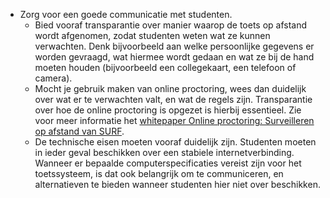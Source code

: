 * Zorg voor een goede communicatie met studenten.
   * Bied vooraf transparantie over manier waarop de toets op afstand wordt afgenomen, zodat studenten weten wat ze kunnen verwachten. Denk bijvoorbeeld aan welke persoonlijke gegevens er worden gevraagd, wat hiermee wordt gedaan en wat ze bij de hand moeten houden (bijvoorbeeld een collegekaart, een telefoon of camera).
   * Mocht je gebruik maken van online proctoring, wees dan duidelijk over wat er te verwachten valt, en wat de regels zijn. Transparantie over hoe de online proctoring is opgezet is hierbij essentieel. Zie voor meer informatie het [whitepaper Online proctoring: Surveilleren op afstand van SURF](https://www.surf.nl/files/2020-04/surf-rapport-online-proctoring_2020_update-april-2020.pdf).
   * De technische eisen moeten vooraf duidelijk zijn. Studenten moeten in ieder geval beschikken over een stabiele internetverbinding. Wanneer er bepaalde computerspecificaties vereist zijn voor het toetssysteem, is dat ook belangrijk om te communiceren, en alternatieven te bieden wanneer studenten hier niet over beschikken.